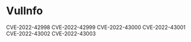 # VulInfo
CVE-2022-42998
CVE-2022-42999
CVE-2022-43000
CVE-2022-43001
CVE-2022-43002
CVE-2022-43003
